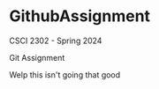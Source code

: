 # GithubAssignment

CSCI 2302 - Spring 2024<br>

Git Assignment<br>

Welp this isn't going that good<br>
